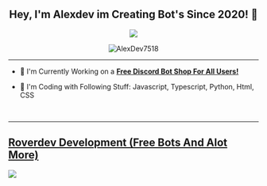 ## <div align="center">Hey, I'm Alexdev im Creating Bot's Since 2020! :rocket:</div>  

<div align="center">
<img src="https://discord.c99.nl/widget/theme-2/663442537222242306.png" />
</div>

<p align="center"> <img src="https://komarev.com/ghpvc/?username=lowscarlet&label=Profile%20views&color=0e75b6&style=flat" alt="AlexDev7518" /> </p>

***

- :telescope: I'm Currently Working on a [**Free Discord Bot Shop For All Users!**](https://discord.gg/roverdev)

- :seedling: I'm Coding with Following Stuff: Javascript, Typescript, Python, Html, CSS

<br/>

***

## [Roverdev Development (Free Bots And Alot More)](https://discord.gg/roverdev)
<a href="https://discord.gg/roverdev"><img src="https://discord.com/api/guilds/918153120981319730/widget.png?style=banner2"></a>
